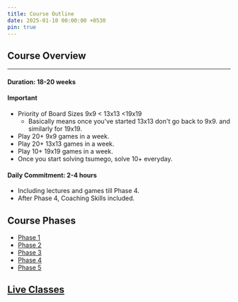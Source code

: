 ```yaml
---
title: Course Outline
date: 2025-01-10 00:00:00 +0530
pin: true
---
```

 
## Course Overview

--- 

#### Duration: 18-20 weeks 

#### Important

- Priority of Board Sizes 9x9 < 13x13 <19x19
  - Basically means once you've started 13x13 don't go back to 9x9. and similarly for 19x19.
- Play 20+ 9x9 games in a week.
- Play 20+ 13x13 games in a week.
- Play 10+ 19x19 games in a week.
- Once you start solving tsumego, solve 10+ everyday.

#### Daily Commitment: 2-4 hours 

- Including lectures and games till Phase 4.
- After Phase 4, Coaching Skills included.

## Course Phases

- [Phase 1](/free/posts/Phase1)
- [Phase 2](/free/posts/Phase2)
- [Phase 3](/free/posts/Phase3)
- [Phase 4](/free/posts/Phase4)
- [Phase 5](/free/posts/Phase5)

## [Live Classes](/free/posts/class/)
